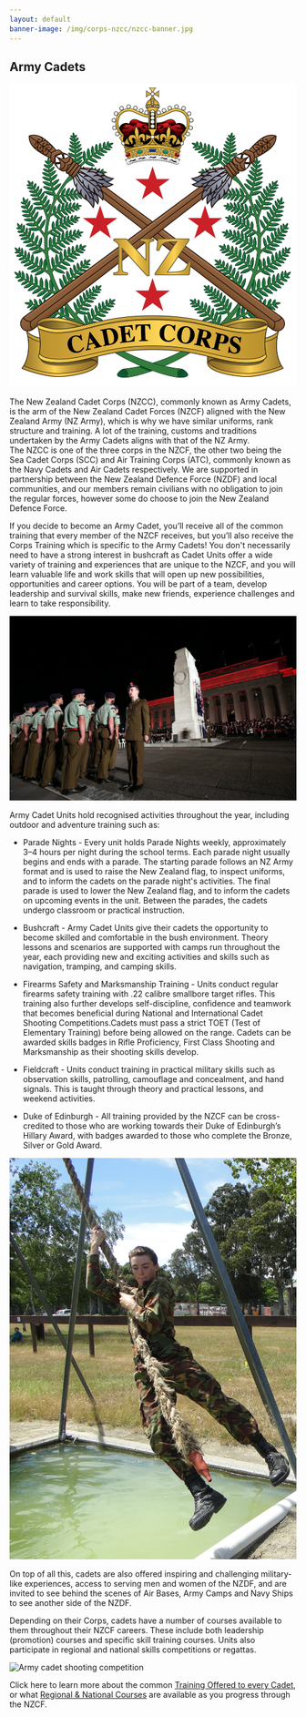 ```yaml
---
layout: default
banner-image: /img/corps-nzcc/nzcc-banner.jpg
---
```


## Army Cadets

<section class="image-text top">

<img class="corps-page-crest" src="/img/logos/NZCF_ArmyCadets_Logo_2022_Final-01.png" alt="Army cadets crest">
<p class="lead">The New Zealand Cadet Corps (NZCC), commonly known as Army Cadets, is the arm of the New Zealand Cadet Forces (NZCF) aligned with the New Zealand Army (NZ Army), which is why we have similar uniforms, rank structure and training. A lot of the training, customs and traditions undertaken by the Army Cadets aligns with that of the NZ Army.
<br>
The NZCC is one of the three corps in the NZCF, the other two being the Sea Cadet Corps (SCC) and Air Training Corps (ATC), commonly known as the Navy Cadets and Air Cadets respectively. We are supported in partnership between the New Zealand Defence Force (NZDF) and local communities, and our members remain civilians with no obligation to join the regular forces, however some do choose to join the New Zealand Defence Force.</p>

</section>

<p class="page-item">If you decide to become an Army Cadet, you’ll receive all of the common training that every member of the NZCF receives, but you’ll also receive the Corps Training which is specific to the Army Cadets! You don't necessarily need to have a strong interest in bushcraft as Cadet Units offer a wide variety of training and experiences that are unique to the NZCF, and you will learn valuable life and work skills that will open up new possibilities, opportunities and career options. You will be part of a team, develop leadership and survival skills, make new friends, experience challenges and learn to take responsibility.</p>

<img src="/img/corps-nzcc/7.JPG" alt="Army cadets" class="page-item">

Army Cadet Units hold recognised activities throughout the year, including outdoor and adventure training such as:

* Parade Nights - Every unit holds Parade Nights weekly, approximately 3–4 hours per night during the school terms. Each parade night usually begins and ends with a parade. The starting parade follows an NZ Army format and is used to raise the New Zealand flag, to inspect uniforms, and to inform the cadets on the parade night's activities. The final parade is used to lower the New Zealand flag, and to inform the cadets on upcoming events in the unit. Between the parades, the cadets undergo classroom or practical instruction.

* Bushcraft - Army Cadet Units give their cadets the opportunity to become skilled and comfortable in the bush environment. Theory lessons and scenarios are supported with camps run throughout the year, each providing new and exciting activities and skills such as navigation, tramping, and camping skills.

* Firearms Safety and Marksmanship Training - Units conduct regular firearms safety training with .22 calibre smallbore target rifles. This training also further develops self-discipline, confidence and teamwork that becomes beneficial during National and International Cadet Shooting Competitions.Cadets must pass a strict TOET (Test of Elementary Training) before being allowed on the range. Cadets can be awarded skills badges in Rifle Proficiency, First Class Shooting and Marksmanship as their shooting skills develop.

* Fieldcraft - Units conduct training in practical military skills such as observation skills, patrolling, camouflage and concealment, and hand signals. This is taught through theory and practical lessons, and weekend activities.


* Duke of Edinburgh - All training provided by the NZCF can be cross-credited to those who are working towards their Duke of Edinburgh’s Hillary Award, with badges awarded to those who complete the Bronze, Silver or Gold Award.

<section class="image-text">

<img src="/img/corps-nzcc/DSC00209.jpg" alt="Confidence course">

<p>On top of all this, cadets are also offered inspiring and challenging military-like experiences, access to serving men and women of the NZDF, and are invited to see behind the scenes of  Air Bases, Army Camps and Navy Ships to see another side of the NZDF. </p>

</section>

<p class="page-item">Depending on their Corps, cadets have a number of courses available to them throughout their NZCF careers. These include both leadership (promotion) courses and specific skill training courses. Units also participate in regional and national skills competitions or regattas.</p>

<img src="/img/corps-nzcc/IMG_2932.JPG" alt="Army cadet shooting competition">

Click here to learn more about the common [Training Offered to every Cadet](training.html), or what [Regional & National Courses](cadetcourses.html) are available as you progress through the NZCF. 